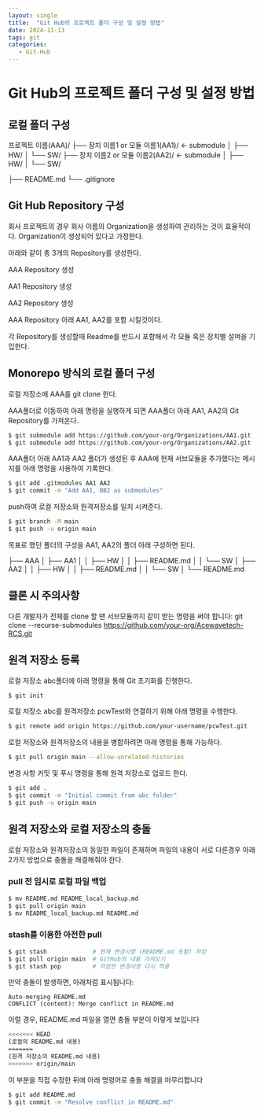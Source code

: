 ```yaml
---
layout: single
title:  "Git Hub의 프로젝트 폴더 구성 및 설정 방법"
date: 2024-11-13
tags: git
categories: 
   - Git-Hub
---
```


# Git Hub의 프로젝트 폴더 구성 및 설정 방법

## 로컬 폴더 구성

프로젝트 이름(AAA)/
├── 장치 이름1 or 모듈 이름1(AA1)/        ← submodule
│    ├── HW/
│    └── SW/
├── 장치 이름2 or 모듈 이름2(AA2)/         ← submodule
│    ├── HW/
│    └── SW/

├── README.md
└── .gitignore



## Git Hub Repository 구성

회사 프로젝트의 경우 회사 이름의 Organization을 생성하여 관리하는 것이 효율적이다. Organization이 생성되어 있다고 가정한다.

아래와 같이 총 3개의 Repository를 생성한다.

AAA Repository 생성

AA1 Repository 생성

AA2 Repository 생성



AAA Repository 아래 AA1, AA2를 포함 시킬것이다.

각 Repository를 생성할때 Readme를 반드시 포함해서 각 모듈 혹은 장치별 설며을 기입한다.



## Monorepo 방식의 로컬 폴더 구성

로컬 저장소에 AAA를 git clone 한다.

AAA폴더로 이동하여 아래 명령을 실행하게 되면 AAA폴더 아래 AA1, AA2의 Git Repository를 가져온다.

 

```bash
$ git submodule add https://github.com/your-org/Organizations/AA1.git
$ git submodule add https://github.com/your-org/Organizations/AA2.git
```



AAA폴더 아래 AA1과 AA2 폴더가 생성된 후 AAA에 현재 서브모듈을 추가했다는 메시지를 아래 명령을 사용하여 기록한다.

```bash
$ git add .gitmodules AA1 AA2
$ git commit -m "Add AA1, BB2 as submodules"
```



push하여 로컬 저장소와 원격저장소를 일치 시켜준다.

```bash
$ git branch -M main
$ git push -u origin main
```



목표로 했던 폴더의 구성을 AA1, AA2의 폴더 아래 구성하면 된다.

├── AAA
│   ├── AA1
│   │   ├── HW
│   │   ├── README.md
│   │   └── SW
│   ├── AA2
│   │   ├── HW
│   │   ├── README.md
│   │   └── SW
│   └── README.md



## 클론 시 주의사항

다른 개발자가 전체를 clone 할 땐 서브모듈까지 같이 받는 명령을 써야 합니다:
git clone --recurse-submodules https://github.com/your-org/Acewavetech-RCS.git

## 원격 저장소 등록
로컬 저장소 abc폴더에 아래 명령을 통해 Git 초기화를 진행한다.

```bash
$ git init
```



로컬 저장소 abc를 원격저장소 pcwTest와 연결하기 위해 아래 명령을 수행한다.

```bash
$ git remote add origin https://github.com/your-username/pcwTest.git
```



로컬 저장소와 원격저장소의 내용을 병합하려면 아래 명령을 통해 가능하다.

```bash
$ git pull origin main --allow-unrelated-histories
```



변경 사항 커밋 및 푸시 명령을 통해 원격 저장소로 업로드 한다.

```bash
$ git add .
$ git commit -m "Initial commit from abc folder"
$ git push -u origin main
```



## 원격 저장소와 로컬 저장소의 충돌
로컬 저장소와 원격저장소의 동일한 파일이 존재하며 파일의 내용이 서로 다른경우 아래 2가지 방법으로 충돌을 해결해줘야 한다.
### pull 전 임시로 로컬 파일 백업

```bash
$ mv README.md README_local_backup.md
$ git pull origin main
$ mv README_local_backup.md README.md
```



### stash를 이용한 아전한 pull

```bash
$ git stash             # 현재 변경사항 (README.md 포함) 저장
$ git pull origin main  # GitHub의 내용 가져오기
$ git stash pop         # 저장한 변경사항 다시 적용
```


만약 충돌이 발생하면, 아래처럼 표시됩니다:

```
Auto-merging README.md
CONFLICT (content): Merge conflict in README.md
```


이럴 경우, README.md 파일을 열면 충돌 부분이 이렇게 보입니다

```bash
<<<<<<< HEAD
(로컬의 README.md 내용)
=======
(원격 저장소의 README.md 내용)
>>>>>>> origin/main
```

이 부분을 직접 수정한 뒤에 아래 명령어로 충돌 해결을 마무리합니다

```bash
$ git add README.md
$ git commit -m "Resolve conflict in README.md"
```




